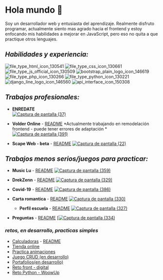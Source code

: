 
# Hola mundo 👋


Soy un desarrollador web y entusiasta del aprendizaje. Realmente disfruto programar, actualmente siento mas agrado hacia el frontend y estoy enfocando mis habilidades a mejorar en JavaScript, pero eso no quita a que practique otros lenguajes.

## **_Habilidades y experiencia:_**
![file_type_html_icon_130541](https://user-images.githubusercontent.com/77320589/119244632-f3f6a880-bb48-11eb-9bf6-b6058d83bd74.png)
![file_type_css_icon_130661](https://user-images.githubusercontent.com/77320589/119244638-fce77a00-bb48-11eb-8823-811a65f57bb7.png)
![file_type_js_official_icon_130509](https://user-images.githubusercontent.com/77320589/119244639-ff49d400-bb48-11eb-9a1d-f31e35cf29d6.png)
![bootstrap_plain_logo_icon_146619](https://user-images.githubusercontent.com/77320589/119244677-36b88080-bb49-11eb-99c4-dcd4cb81b8ca.png)
![file_type_php_icon_130266](https://user-images.githubusercontent.com/77320589/119244645-07a20f00-bb49-11eb-96b1-a569c09f8d78.png)
![file_type_python_icon_130221](https://user-images.githubusercontent.com/77320589/119244646-0b359600-bb49-11eb-99ec-e3b5f2728bf2.png)
![django_line_logo_icon_146560](https://user-images.githubusercontent.com/77320589/119244683-3b7d3480-bb49-11eb-930c-1d7be42f3137.png)
![api_interface_icon_150308](https://user-images.githubusercontent.com/77320589/119244736-cc541000-bb49-11eb-89f7-cb37e044fe04.png)


## **_Trabajos profesionales:_**

- **ENREDATE**  
[![Captura de pantalla (37)](https://user-images.githubusercontent.com/77320589/150698040-56b9fdcb-453f-467f-877d-dd8879215c56.png)](https://enredate.com.arjjjjjjjjjjjjjjjjjjjjjjjjjjjjjjjjjjjjjjjjjjjjjjjjjjjjjjjjjjjjjjjjjjjjjjjjjjjjjjjjjjjjjjjjjjjjjjjjjjjjjjjjjjjjjjjjjjjjjjjjjjjjjjjjjjjjjjjjjjjjjjjjjjjjjjjjjjjjjjjjjjjjjjjjjjjjjjjjjjjjjjjjjjjjjjjjjjjjjjjjjjjjjjjjjjjjjjjjjjjjjjjjjjjjjjjjjjjjjjjjjjjjjjjjjjjjjjjjjjjjjjjjjjjjjjjjjjjjjjjjjjjjjjjjjjjjjjjjjjjjjjjjjjjjjjjjjjjjjjjjjjjjjjjjjjjjjjjjjjjjjjjjjjjjjjjjjjjjjjjjjjjjjjjjjjjjjjjjjjjjjjjjjjjjjjjjjjjjjjjjjjjjjjjjjjjjjjjjjjjjjjjjjjjjjj)

- **Volder Online** - [README](https://github.com/LuOfLuck/volder#readme) *Actualmente trabajando en remodelación frontend - puede tener errores de adaptación *
 [![Captura de pantalla (391)](https://user-images.githubusercontent.com/77320589/135738743-82ad1e68-25e6-4b2a-a3df-0d99b0c2d3c7.png)](https://luofluck.pythonanywhere.com/)

- **Scape Web - beta** - [README](https://github.com/LuOfLuck/scapeweb)
[![Captura de pantalla (22)](https://user-images.githubusercontent.com/77320589/146469122-30f17bee-f98d-4086-bd6a-020e20068a81.png)](https://www.scapeweb.online/)


## **_Trabajos menos serios/juegos para practicar:_**


- **Music Lu** - [README](https://github.com/LuOfLuck/music-Lu#readme)
[![Captura de pantalla (359)](https://user-images.githubusercontent.com/77320589/121628283-468ffa00-ca4f-11eb-993e-1e3442fc2154.png)](https://luofluck.github.io/music-Lu)

- **DrekZenn** - [README](https://github.com/LuOfLuck/drekzenn#readme)
  [![Captura de pantalla (329)](https://user-images.githubusercontent.com/77320589/119204776-c805f500-ba6c-11eb-8f8a-ed9ddc8f8e1e.png)](https://luofluck.github.io/drekzenn/)
  

- **Covid-19** - [README](https://github.com/LuOfLuck/covid-19)
 [![Captura de pantalla (386)](https://user-images.githubusercontent.com/77320589/131936764-e73cf601-ed6e-48a3-9c02-1644b8c1262c.png)](https://luofluck.github.io/covid-19/)

- **Carta romantica** - [README](https://github.com/LuOfLuck/carta-romantica)
  [![Captura de pantalla (330)](https://user-images.githubusercontent.com/77320589/119204838-f84d9380-ba6c-11eb-89a1-6d864e0a959a.png)](https://luofluck.github.io/carta-romantica/)
  
  - **Perfil escuela** - [README](https://github.com/LuOfLuck/perfil-sholl#readme)
  [![Captura de pantalla (327)](https://user-images.githubusercontent.com/77320589/119204548-18308780-ba6c-11eb-9b62-ffc877eccf48.png)](https://luofluckv2.pythonanywhere.com/)


 - **Preguntas** - [README](https://github.com/LuOfLuck/preguntas#readme)
  [[![Captura de pantalla (334)](https://user-images.githubusercontent.com/77320589/119210153-3b196680-ba81-11eb-91e4-3b6991119e0e.png)](http://luofluck.epizy.com/preguntas)


### **_retos, en desarrollo, practicas simples_**
- [Calculadoras](http://luofluck.epizy.com/calculadora/) - [README](https://github.com/LuOfLuck/calculadoras#readme)
- [Tienda online](http://luofluck2.pythonanywhere.com/)
- [Practica animaciones](https://luofluck.github.io/animaciones/)
- [Juego CRUD (en desarrollo)](http://luofluck.epizy.com/poo3/formulario.php)
- [Portafolios(en desarrollo)](https://luofluck.github.io/)
- [Reto front - digital](https://github.com/LuOfLuck/md-digital-front)
- [Reto Python - WoowUp](https://github.com/LuOfLuck/WoowUp-challenge)
